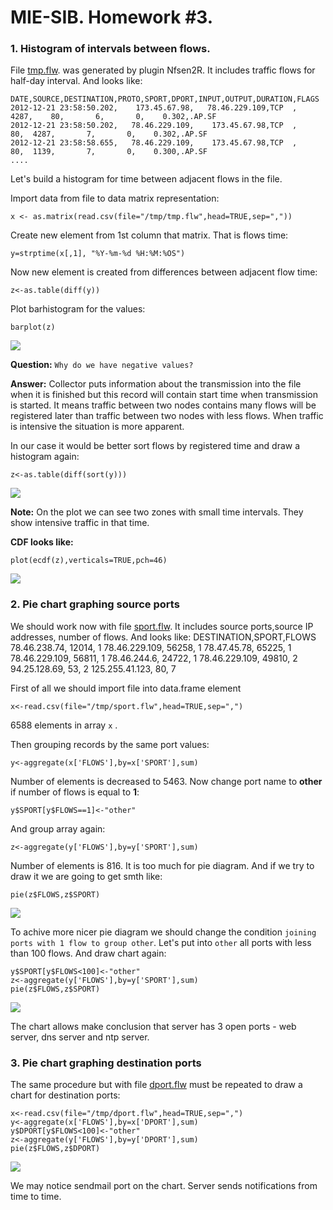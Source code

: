 # MIE-SIB. Homework #3. 

### 1. Histogram of intervals between flows.

File [tmp.flw](https://github.com/platomik/MIE-SIB/blob/master/homework3/tmp.flw "tmp.flw"). was generated by plugin Nfsen2R. It includes traffic flows for half-day interval. And looks like:

	DATE,SOURCE,DESTINATION,PROTO,SPORT,DPORT,INPUT,OUTPUT,DURATION,FLAGS
	2012-12-21 23:58:50.202,    173.45.67.98,   78.46.229.109,TCP  ,  4287,    80,       6,       0,    0.302,.AP.SF
	2012-12-21 23:58:50.202,   78.46.229.109,    173.45.67.98,TCP  ,    80,  4287,       7,       0,    0.302,.AP.SF
	2012-12-21 23:58:58.655,   78.46.229.109,    173.45.67.98,TCP  ,    80,  1139,       7,       0,    0.300,.AP.SF
	....

Let's build a histogram for time between adjacent flows in the file.

Import data from file to data matrix representation:

	x <- as.matrix(read.csv(file="/tmp/tmp.flw",head=TRUE,sep=","))

Create new element from 1st column that matrix. That is flows time:

	y=strptime(x[,1], "%Y-%m-%d %H:%M:%OS")
	
Now new element is created from differences between adjacent flow time:

	z<-as.table(diff(y))
	
Plot barhistogram for the values:

	barplot(z)
	
![](https://github.com/platomik/MIE-SIB/raw/master/homework3/p1.jpg)

**Question:** `Why do we have negative values?` 

**Answer:** Collector puts information about the transmission into the file when it is finished but this record will contain start time when transmission is started. It means traffic between two nodes contains many flows will be registered later than traffic between two nodes with less flows. When traffic is intensive the situation is more apparent.

In our case it would be better sort flows by registered time and draw a histogram again:

	z<-as.table(diff(sort(y)))
	
![](https://github.com/platomik/MIE-SIB/raw/master/homework3/p2.jpg)

**Note:** On the plot we can see two zones with small time intervals. They show intensive traffic in that time.

**CDF looks like:**

	plot(ecdf(z),verticals=TRUE,pch=46)
	
![](https://github.com/platomik/MIE-SIB/raw/master/homework3/p6.jpg)


### 2. Pie chart graphing source ports

We should work now with file [sport.flw](https://github.com/platomik/MIE-SIB/blob/master/homework3/sport.flw "sport.flw"). It includes source ports,source IP addresses, number of flows. And looks like:
	DESTINATION,SPORT,FLOWS
	    78.46.238.74, 12014,    1
	   78.46.229.109, 56258,    1
	     78.47.45.78, 65225,    1
	   78.46.229.109, 56811,    1
	     78.46.244.6, 24722,    1
	   78.46.229.109, 49810,    2
	    94.25.128.69,    53,    2
	  125.255.41.123,    80,    7

First of all we should import file into data.frame element

	x<-read.csv(file="/tmp/sport.flw",head=TRUE,sep=",")

6588 elements in array `x` .

Then grouping records by the same port values:
	
	y<-aggregate(x['FLOWS'],by=x['SPORT'],sum)
	
Number of elements is decreased to 5463. Now change port name to **other** if number of flows is equal to **1**:

	y$SPORT[y$FLOWS==1]<-"other"
	
And group array again:

	z<-aggregate(y['FLOWS'],by=y['SPORT'],sum)	
	
Number of elements is 816. It is too much for pie diagram. And if we try to draw it we are going to get smth like:
	
	pie(z$FLOWS,z$SPORT)
	
![](https://github.com/platomik/MIE-SIB/raw/master/homework3/p3.jpg)

To achive more nicer pie diagram we should change the condition `joining ports with 1 flow to group other`. Let's put into `other` all ports with less than 100 flows. And draw chart again:

	y$SPORT[y$FLOWS<100]<-"other"
	z<-aggregate(y['FLOWS'],by=y['SPORT'],sum)
	pie(z$FLOWS,z$SPORT)

![](https://github.com/platomik/MIE-SIB/raw/master/homework3/p4.jpg)

The chart allows make conclusion that server has 3 open ports - web server, dns server and ntp server.

### 3. Pie chart graphing destination ports

The same procedure but with file [dport.flw](https://github.com/platomik/MIE-SIB/blob/master/homework3/dport.flw "dport.flw") must be repeated to draw a chart for destination ports:

	x<-read.csv(file="/tmp/dport.flw",head=TRUE,sep=",")
	y<-aggregate(x['FLOWS'],by=x['DPORT'],sum)
	y$DPORT[y$FLOWS<100]<-"other"
	z<-aggregate(y['FLOWS'],by=y['DPORT'],sum)
	pie(z$FLOWS,z$DPORT)

![](https://github.com/platomik/MIE-SIB/raw/master/homework3/p5.jpg)

We may notice sendmail port on the chart. Server sends notifications from time to time.

